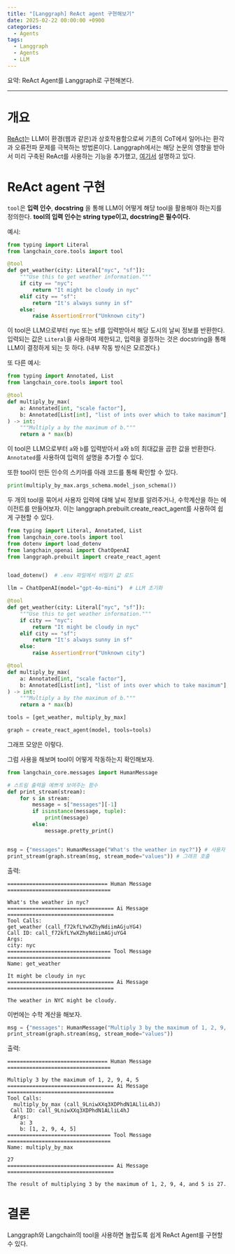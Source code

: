 ```yaml
---
title: "[Langgraph] ReAct agent 구현해보기"
date: 2025-02-22 00:00:00 +0900
categories:
  - Agents
tags:
  - Langgraph
  - Agents
  - LLM
---
```


요약: ReAct Agent를 Langgraph로 구현해본다.

---

# 개요

[ReAct](https://arxiv.org/abs/2210.03629)는 LLM이 환경(웹과 같은)과 상호작용함으로써 기존의 CoT에서 일어나는 환각과 오류전파 문제를 극복하는 방법론이다. Langgraph에서는 해당 논문의 영향을 받아서 미리 구축된 ReAct를 사용하는 기능을 추가했고, [여기서](https://langchain-ai.github.io/langgraph/how-tos/create-react-agent/) 설명하고 있다.

# ReAct agent 구현

`tool`은 **입력 인수**, **docstring** 을 통해 LLM이 어떻게 해당 tool을 활용해야 하는지를 정의한다. **tool의 입력 인수는 string type이고, docstring은 필수이다.**

예시:

```python
from typing import Literal
from langchain_core.tools import tool

@tool
def get_weather(city: Literal["nyc", "sf"]):
    """Use this to get weather information."""
    if city == "nyc":
        return "It might be cloudy in nyc"
    elif city == "sf":
        return "It's always sunny in sf"
    else:
        raise AssertionError("Unknown city")
```

이 tool은 LLM으로부터 nyc 또는 sf를 입력받아서 해당 도시의 날씨 정보를 반환한다. 입력되는 값은 `Literal`을 사용하여 제한되고, 입력을 결정하는 것은 docstring을 통해 LLM이 결정하게 되는 듯 하다. (내부 작동 방식은 모르겠다.)

또 다른 예시:

```python
from typing import Annotated, List
from langchain_core.tools import tool

@tool
def multiply_by_max(
    a: Annotated[int, "scale factor"],
    b: Annotated[List[int], "list of ints over which to take maximum"],
) -> int:
    """Multiply a by the maximum of b."""
    return a * max(b)
```

이 tool은 LLM으로부터 `a`와 `b`를 입력받아서 `a`와 `b`의 최대값을 곱한 값을 반환한다. `Annotated`를 사용하여 입력의 설명을 추가할 수 있다.

또한 tool이 만든 인수의 스키마를 아래 코드를 통해 확인할 수 있다.

```python
print(multiply_by_max.args_schema.model_json_schema())
```

두 개의 tool을 묶어서 사용자 입력에 대해 날씨 정보를 알려주거나, 수학계산을 하는 에이전트를 만들어보자. 이는
langgraph.prebuilt.create_react_agent를 사용하여 쉽게 구현할 수 있다.

```python
from typing import Literal, Annotated, List
from langchain_core.tools import tool
from dotenv import load_dotenv
from langchain_openai import ChatOpenAI
from langgraph.prebuilt import create_react_agent


load_dotenv()  # .env 파일에서 비밀키 값 로드

llm = ChatOpenAI(model="gpt-4o-mini")  # LLM 초기화

@tool
def get_weather(city: Literal["nyc", "sf"]):
    """Use this to get weather information."""
    if city == "nyc":
        return "It might be cloudy in nyc"
    elif city == "sf":
        return "It's always sunny in sf"
    else:
        raise AssertionError("Unknown city")

@tool
def multiply_by_max(
    a: Annotated[int, "scale factor"],
    b: Annotated[List[int], "list of ints over which to take maximum"],
) -> int:
    """Multiply a by the maximum of b."""
    return a * max(b)

tools = [get_weather, multiply_by_max]

graph = create_react_agent(model, tools=tools)
```

그래프 모양은 이렇다.

그럼 사용을 해보며 tool이 어떻게 작동하는지 확인해보자.

```python
from langchain_core.messages import HumanMessage

# 스트림 출력을 예쁘게 보여주는 함수
def print_stream(stream):
    for s in stream:
        message = s["messages"][-1]
        if isinstance(message, tuple):
            print(message)
        else:
            message.pretty_print()


msg = {"messages": HumanMessage("What's the weather in nyc?")} # 사용자 입력
print_stream(graph.stream(msg, stream_mode="values")) # 그래프 호출
```

출력:

```text
================================ Human Message =================================

What's the weather in nyc?
================================== Ai Message ==================================
Tool Calls:
get_weather (call_f72kfLYwXZhyNdiimAGjuYG4)
Call ID: call_f72kfLYwXZhyNdiimAGjuYG4
Args:
city: nyc
================================= Tool Message =================================
Name: get_weather

It might be cloudy in nyc
================================== Ai Message ==================================

The weather in NYC might be cloudy.
```

이번에는 수학 계산을 해보자.

```python
msg = {"messages": HumanMessage("Multiply 3 by the maximum of 1, 2, 9, 4, 5")}
print_stream(graph.stream(msg, stream_mode="values"))
```

출력:

```text
================================ Human Message =================================

Multiply 3 by the maximum of 1, 2, 9, 4, 5
================================== Ai Message ==================================
Tool Calls:
  multiply_by_max (call_9LniwXXq3XDPhdN1ALliL4hJ)
 Call ID: call_9LniwXXq3XDPhdN1ALliL4hJ
  Args:
    a: 3
    b: [1, 2, 9, 4, 5]
================================= Tool Message =================================
Name: multiply_by_max

27
================================== Ai Message ==================================

The result of multiplying 3 by the maximum of 1, 2, 9, 4, and 5 is 27.
```

# 결론

Langgraph와 Langchain의 tool을 사용하면 놀랍도록 쉽게 ReAct Agent를 구현할 수 있다.
